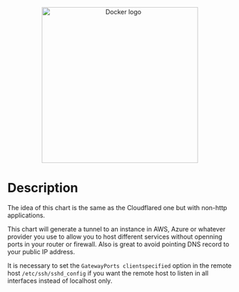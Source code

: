<p align="center">
  <a href="https://hub.docker.com/r/jnovack/autossh">
    <img src="https://cdn.svgporn.com/logos/docker.svg" alt="Docker logo" title="jnovack/autossh" width="350"/>
  </a>
</p>

# Description 

The idea of this chart is the same as the Cloudflared one but with non-http applications. 

This chart will generate a tunnel to an instance in AWS, Azure or whatever provider you use to allow you to host different services without openning ports in your router or firewall. Also is great to avoid pointing DNS record to your public IP address.

It is necessary to set the `GatewayPorts clientspecified` option in the remote host `/etc/ssh/sshd_config` if you want the remote host to listen in all interfaces instead of localhost only.

